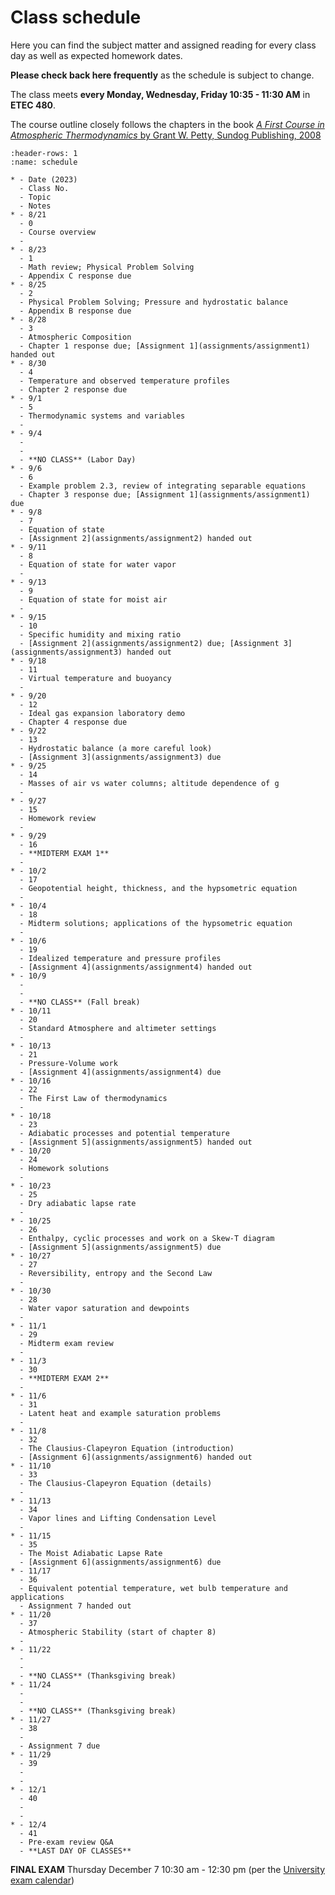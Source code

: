 # Class schedule

Here you can find the subject matter and assigned reading for every class day as well as expected homework dates.

**Please check back here frequently** as the schedule is subject to change.

The class meets **every Monday, Wednesday, Friday 10:35 - 11:30 AM** in **ETEC 480**.

The course outline closely follows the chapters in the book [_A First Course in Atmospheric Thermodynamics_ by Grant W. Petty, Sundog Publishing, 2008](https://sundogpublishingstore.myshopify.com/products/a-first-course-in-atmospheric-thermodynamics-g-w-petty)


```{list-table} Class schedule
:header-rows: 1
:name: schedule

* - Date (2023)
  - Class No.
  - Topic
  - Notes
* - 8/21
  - 0
  - Course overview
  -
* - 8/23
  - 1
  - Math review; Physical Problem Solving
  - Appendix C response due
* - 8/25
  - 2
  - Physical Problem Solving; Pressure and hydrostatic balance
  - Appendix B response due
* - 8/28
  - 3
  - Atmospheric Composition
  - Chapter 1 response due; [Assignment 1](assignments/assignment1) handed out
* - 8/30
  - 4
  - Temperature and observed temperature profiles
  - Chapter 2 response due
* - 9/1
  - 5
  - Thermodynamic systems and variables
  -
* - 9/4
  - 
  - 
  - **NO CLASS** (Labor Day)
* - 9/6
  - 6
  - Example problem 2.3, review of integrating separable equations
  - Chapter 3 response due; [Assignment 1](assignments/assignment1) due
* - 9/8
  - 7
  - Equation of state
  - [Assignment 2](assignments/assignment2) handed out
* - 9/11
  - 8
  - Equation of state for water vapor
  - 
* - 9/13
  - 9
  - Equation of state for moist air 
  -
* - 9/15
  - 10
  - Specific humidity and mixing ratio
  - [Assignment 2](assignments/assignment2) due; [Assignment 3](assignments/assignment3) handed out
* - 9/18
  - 11
  - Virtual temperature and buoyancy
  - 
* - 9/20
  - 12
  - Ideal gas expansion laboratory demo
  - Chapter 4 response due
* - 9/22
  - 13
  - Hydrostatic balance (a more careful look)
  - [Assignment 3](assignments/assignment3) due
* - 9/25
  - 14
  - Masses of air vs water columns; altitude dependence of g
  - 
* - 9/27
  - 15
  - Homework review
  -
* - 9/29
  - 16
  - **MIDTERM EXAM 1**
  -
* - 10/2
  - 17
  - Geopotential height, thickness, and the hypsometric equation
  -
* - 10/4
  - 18
  - Midterm solutions; applications of the hypsometric equation
  -
* - 10/6
  - 19
  - Idealized temperature and pressure profiles
  - [Assignment 4](assignments/assignment4) handed out
* - 10/9
  - 
  - 
  - **NO CLASS** (Fall break)
* - 10/11
  - 20
  - Standard Atmosphere and altimeter settings
  -
* - 10/13
  - 21
  - Pressure-Volume work
  - [Assignment 4](assignments/assignment4) due
* - 10/16
  - 22
  - The First Law of thermodynamics
  -
* - 10/18
  - 23
  - Adiabatic processes and potential temperature
  - [Assignment 5](assignments/assignment5) handed out
* - 10/20
  - 24
  - Homework solutions
  - 
* - 10/23
  - 25
  - Dry adiabatic lapse rate
  -
* - 10/25
  - 26
  - Enthalpy, cyclic processes and work on a Skew-T diagram
  - [Assignment 5](assignments/assignment5) due
* - 10/27
  - 27
  - Reversibility, entropy and the Second Law
  -
* - 10/30
  - 28
  - Water vapor saturation and dewpoints
  -
* - 11/1
  - 29
  - Midterm exam review
  -
* - 11/3
  - 30
  - **MIDTERM EXAM 2**
  -
* - 11/6
  - 31
  - Latent heat and example saturation problems
  -
* - 11/8
  - 32
  - The Clausius-Clapeyron Equation (introduction)
  - [Assignment 6](assignments/assignment6) handed out
* - 11/10
  - 33
  - The Clausius-Clapeyron Equation (details)
  -
* - 11/13
  - 34
  - Vapor lines and Lifting Condensation Level
  -
* - 11/15
  - 35
  - The Moist Adiabatic Lapse Rate 
  - [Assignment 6](assignments/assignment6) due
* - 11/17
  - 36
  - Equivalent potential temperature, wet bulb temperature and applications
  - Assignment 7 handed out
* - 11/20
  - 37
  - Atmospheric Stability (start of chapter 8)
  -
* - 11/22
  - 
  - 
  - **NO CLASS** (Thanksgiving break)
* - 11/24
  - 
  - 
  - **NO CLASS** (Thanksgiving break)
* - 11/27
  - 38
  - 
  - Assignment 7 due
* - 11/29
  - 39
  - 
  -
* - 12/1
  - 40
  - 
  -
* - 12/4
  - 41
  - Pre-exam review Q&A
  - **LAST DAY OF CLASSES**
```

**FINAL EXAM** Thursday December 7 10:30 am - 12:30 pm (per the [University exam calendar](https://livealbany.sharepoint.com/sites/web_registrar/Shared%20Documents/Forms/AllItems.aspx?id=%2Fsites%2Fweb%5Fregistrar%2FShared%20Documents%2FFinal%20Exams%2FFall%202023%20Final%20Exam%20Schedule%20for%20Web%2Epdf&parent=%2Fsites%2Fweb%5Fregistrar%2FShared%20Documents%2FFinal%20Exams&p=true&ga=1))

<!-- ------------
0. Course overview and primers (2 class days)
    * Syllabus and overview
    * Physical problem solving (Appendix B)
    * Math review (Appendix C) — as homework assignment in some form? Assignment 0?
1. Atmospheric composition and structure (1 week)
    * Assignment 1 goes out at the end of this unit
2. Thermodynamic systems and variables (2 class days)
3. Physical properties of air (1 week)
    * Assignment 2 goes out at the end
4. Atmospheric pressure (1 week +) 
    * EXAM 1 after this
5. The First Law and its consequences (2 weeks)
    * Assignment 3 in the middle of this unit
6. The Second Law and its consequences (1 week)
    * Assignment 4 at the end
7. Moist processes (3 weeks)  
    * EXAM 2 somewhere in here
    * Assignment 5 at the end
8. Atmospheric stability (2 weeks)
    * Assignment 6 near the end


 -->
